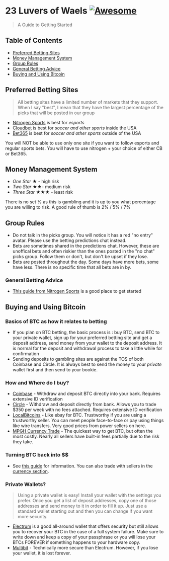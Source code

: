 # 23 Luvers of Waels [![Awesome](https://cdn.rawgit.com/sindresorhus/awesome/d7305f38d29fed78fa85652e3a63e154dd8e8829/media/badge.svg)](https://github.com/sindresorhus/awesome)

> A Guide to Getting Started

## Table of Contents
- [Preferred Betting Sites](#preferred-betting-sites)
- [Money Management System](#money-management-system)
- [Group Rules](#group-rules)
- [General Betting Advice](#general-betting-advice)
- [Buying and Using Bitcoin](#group-rules)


## Preferred Betting Sites
> All betting sites have a limited number of markets that they support. When I say "best", I mean that they have the largest percentage of the picks that will be posted in our group

- [Nitrogen Sports](https://nitrogensports.eu/r/873216) is best for *esports*
- [Cloudbet](https://www.cloudbet.com/) is best for *soccer and other sports* inside the USA
- [Bet365](http://www.bet365.com/) is best for *soccer and other sports* outside of the USA

You will NOT be able to use only one site if you want to follow esports and regular sports bets. You will have to use nitrogen + your choice of either CB or Bet365. 

## Money Management System
- *One Star* 	★ - high risk
- *Two Star* 	★★-  medium risk
- *Three Star* 	★★★ - least risk

There is no set % as this is gambling and it is up to you what percentage you are willing to risk. A good rule of thumb is 2% / 5% / 7%

## Group Rules
- Do not talk in the picks group. You will notice it has a red "no entry" avatar. Please use the betting predictions chat instead.
- Bets are sometimes shared in the predictions chat. However, these are unoffical bets and often riskier than the ones posted in the "no chat" picks group. Follow them or don't, but don't be upset if they lose. 
- Bets are posted throughout the day. Some days have more bets, some have less. There is no specific time that all bets are in by. 

### General Betting Advice
- [This guide from Nitrogen Sports](https://nitrogensports.eu/blog/how-to-bet-on-sports/) is a good place to get started

## Buying and Using Bitcoin

### Basics of BTC as how it relates to betting
- If you plan on BTC betting, the basic process is : buy BTC, send BTC to your private wallet, sign up for your preferred betting site and get a deposit address, send money from your wallet to the deposit address. It is normal for the deposit and withdrawal process to take a little while for confirmation
- Sending deposits to gambling sites are against the TOS of both Coinbase and Circle. It is always best to send the money to your *private* wallet first and then send to your bookie.

### How and Where do I buy?
- [Coinbase](http://coinbase.com) - Withdraw and deposit BTC directly into your bank. Requires extensive ID verification
- [Circle](http://circle.com) - Withdraw and deposit directly from bank. Allows you to trade $350 per week with no fees attached. Requires extensive ID verification
- [LocalBitcoins](http://localbitcoins.com) - Like ebay for BTC. Trustworthy if you are using a trustworthy seller. You can meet people face-to-face or pay using things like wire transfers. Very good prices from power sellers on here. 
- [MPGH Currency Trade](http://www.mpgh.net/forum/forumdisplay.php?f=885) - The quickest way to get BTC, but often the most costly. Nearly all sellers have built-in fees partially due to the risk they take.

### Turning BTC back into $$
- See [this guide](http://www.coindesk.com/information/sell-bitcoin/) for information. You can also trade with sellers in the [currency section](http://www.mpgh.net/forum/forumdisplay.php?f=885). 

### Private Wallets?
> Using a private wallet is easy! Install your wallet with the settings you prefer. Once you get a list of deposit addresses, copy one of those addresses and send money to it in order to fill it up. Just use a standard wallet starting out and then you can change if you want more security. 

- [Electrum](https://electrum.org/#home) is a good all-around wallet that offers security but still allows you to recover your BTC in the case of a full system failure. Make sure to write down and keep a copy of your passphrase or you will lose your BTCs FOREVER if something happens to your hardware copy.
- [Multibit](https://multibit.org/) - Technically more secure than Electrum. However, if you lose your wallet, it is lost forever. 


